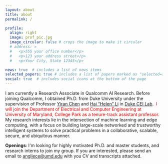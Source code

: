 ```yaml
---
layout: about
title: about
permalink: /

profile:
  align: right
  image: prof_pic.jpg
  image_circular: false # crops the image to make it circular
  # address: >
  #   <p>555 your office number</p>
  #   <p>123 your address street</p>
  #   <p>Your City, State 12345</p>

news: true  # includes a list of news items
selected_papers: true # includes a list of papers marked as "selected={true}"
social: true  # includes social icons at the bottom of the page
---
```


I am currently a Research Associate in Qualcomm AI Research. Before joining Qualcomm, I obtained Ph.D. from Duke University under the supervision of Professor [Yiran Chen](https://ece.duke.edu/faculty/yiran-chen) and [Hai “Helen” Li](https://ece.duke.edu/faculty/hai-helen-li) in [Duke CEI Lab](http://cei.pratt.duke.edu/). <span style="color:red"> I will join the Department of Electrical and Computer Engineering at University of Maryland, College Park as a tenure-track assistant professor.</span> My research interests lie in the intersection of machine learning and edge computing, with a focus on building large-scale networked and trustworthy intelligent systems to solve practical problems in a collaborative, scalable, secure, and ubiquitous manner. 

**Openings**: I'm looking for highly motivated Ph.D. and master students, and research interns to join my group. If you are interested, please send an email to [angliece@umd.edu](mailto:angliece@umd.edu) with you CV and transcripts attached.

